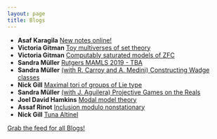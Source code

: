 ```yaml
---
layout: page
title: Blogs
---
```


* **Asaf Karagila** [New notes online!](http://karagila.org/2019/new-notes/)
* **Victoria Gitman** [Toy multiverses of set theory](https://victoriagitman.github.io/talks/2019/07/17/toy-multiverses-of-set-theory.html)
* **Victoria Gitman** [Computably saturated models of ZFC](https://victoriagitman.github.io/research/2019/07/16/computably-saturated-models-of-zfc.html)
* **Sandra Müller** [Rutgers MAMLS 2019 - TBA](https://muellersandra.github.io/upcomingtalk/talk/invconftalk/2019/07/15/TalkMAMLS.html)
* **Sandra Müller** [(with R. Carroy and A. Medini) Constructing Wadge classes](https://muellersandra.github.io/publication/2019/07/12/PaperConstructingWadgeClasses.html)
* **Nick Gill** [Maximal tori of groups of Lie type](https://nickpgill.github.io/maximal-tori-of-groups-of-Lie-type)
* **Sandra Müller** [(with J. Aguilera) Projective Games on the Reals](https://muellersandra.github.io/publication/2019/07/08/PaperGamesOnReals.html)
* **Joel David Hamkins** [Modal model theory](http://jdh.hamkins.org/modal-model-theory/)
* **Assaf Rinot** [Inclusion modulo nonstationary](http://blog.assafrinot.com/?p=4582)
* **Nick Gill** [Tuna Altinel](https://nickpgill.github.io/tuna-altinel)

[Grab the feed for all Blogs!](Blogs.xml)
